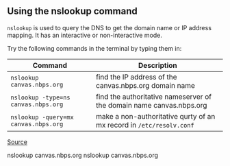## Using the nslookup command ##

`nslookup` is used to query the DNS to get the domain name or IP address mapping. It has an interactive or non-interactive mode.

Try the following commands in the terminal by typing them in:

Command | Description
---------------------|----------------------------------------------------
`nslookup canvas.nbps.org` | find the IP address of the canvas.nbps.org domain name
`nslookup -type=ns canvas.nbps.org`| find the authoritative nameserver of the domain name canvas.nbps.org
`nslookup -query=mx canvas.nbps.org` | make a non-authoritative qurty of an mx record in `/etc/resolv.conf`



[Source](https://www.oreilly.com/library/view/centos-quick-start/9781789344875/f41e3a70-41f8-422a-80bf-9d9bb9ade407.xhtml)

nslookup canvas.nbps.org
nslookup canvas.nbps.org
